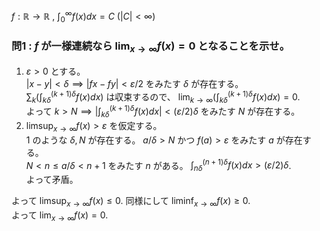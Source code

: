 $f:\mathbb R\to \mathbb R$ , $\int_0^\infty f(x)dx = C$ $(|C| < \infty)$
### 問1 : $f$ が一様連続なら $\lim_{x\to\infty}f(x)=0$ となることを示せ。
1. $\varepsilon > 0$ とする。  
   $|x-y| < \delta \implies |fx-fy| < \varepsilon/2$ をみたす $\delta$ が存在する。  
   $\sum_k (\int_{k\delta}^{(k+1)\delta} f(x)dx)$ は収束するので、 $\lim_{k\to \infty}(\int_{k\delta}^{(k+1)\delta} f(x)dx)=0$.  
   よって $k > N \implies |\int_{k\delta}^{(k+1)\delta} f(x)dx| < (\varepsilon/2)\delta$ をみたす $N$ が存在する。
2. $\limsup_{x\to\infty}f(x) > \varepsilon$ を仮定する。  
   1 のような $\delta,N$ が存在する。
   $a/\delta > N$ かつ $f(a) > \varepsilon$ をみたす $a$ が存在する。  
   $N < n \leq a/\delta < n+1$ をみたす $n$ がある。
   $\int_{n\delta}^{(n+1)\delta} f(x)dx > (\varepsilon/2)\delta$.  
   よって矛盾。
 
よって $\limsup_{x\to\infty}f(x)\leq 0$. 同様にして $\liminf_{x\to\infty}f(x)\geq 0$.  
よって $\lim_{x\to\infty}f(x)=0$.

